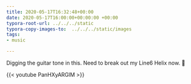 ```yaml
---
title: 2020-05-17T16:32:48+00:00
date: 2020-05-17T16:00:00+00:00:00 +00:00
typora-root-url: ../../../static
typora-copy-images-to:  ../../../static/images
tags:
- music

---
```

Digging the guitar tone in this. Need to break out my Line6 Helix now. 🎸

{{< youtube PanHXyARGlM >}}
